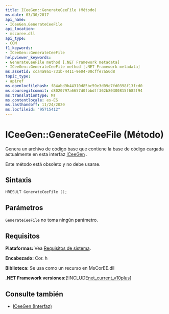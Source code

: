 ```yaml
---
title: ICeeGen::GenerateCeeFile (Método)
ms.date: 03/30/2017
api_name:
- ICeeGen.GenerateCeeFile
api_location:
- mscoree.dll
api_type:
- COM
f1_keywords:
- ICeeGen::GenerateCeeFile
helpviewer_keywords:
- GenerateCeeFile method [.NET Framework metadata]
- ICeeGen::GenerateCeeFile method [.NET Framework metadata]
ms.assetid: cca4a9a1-731b-4411-9e04-00cffe7a56d8
topic_type:
- apiref
ms.openlocfilehash: f84abd9b44310d85bc59e3d09e7fd0398f13fcd0
ms.sourcegitcommit: d8020797a6657d0fbbdff362b80300815f682f94
ms.translationtype: MT
ms.contentlocale: es-ES
ms.lasthandoff: 11/24/2020
ms.locfileid: "95715412"
---
```

# <a name="iceegengenerateceefile-method"></a>ICeeGen::GenerateCeeFile (Método)

Genera un archivo de código base que contiene la base de código cargada actualmente en esta interfaz [ICeeGen](iceegen-interface.md) .  
  
 Este método está obsoleto y no debe usarse.  
  
## <a name="syntax"></a>Sintaxis  
  
```cpp  
HRESULT GenerateCeeFile ();  
```  
  
## <a name="parameters"></a>Parámetros  

 `GenerateCeeFile` no toma ningún parámetro.  
  
## <a name="requirements"></a>Requisitos  

 **Plataformas:** Vea [Requisitos de sistema](../../get-started/system-requirements.md).  
  
 **Encabezado:** Cor. h  
  
 **Biblioteca:** Se usa como un recurso en MsCorEE.dll  
  
 **.NET Framework versiones:**[!INCLUDE[net_current_v10plus](../../../../includes/net-current-v10plus-md.md)]  
  
## <a name="see-also"></a>Consulte también

- [ICeeGen (Interfaz)](iceegen-interface.md)
